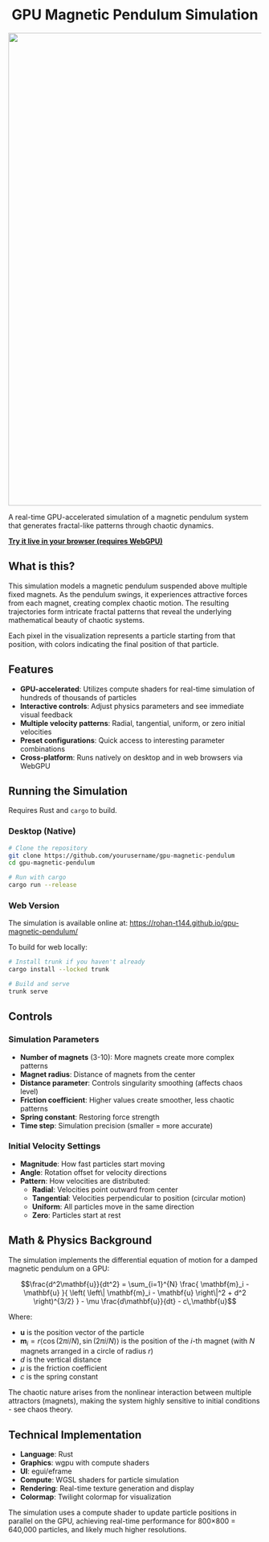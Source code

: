 <div align="center">

# GPU Magnetic Pendulum Simulation

<img width="1312" height="940" alt="Screenshot 2025-07-30 at 10 34 35 PM" src="https://github.com/user-attachments/assets/ff03869e-74dd-4a9e-9e77-45615ff5fd6d" />

</div>

A real-time GPU-accelerated simulation of a magnetic pendulum system that generates fractal-like patterns through chaotic dynamics.

**[Try it live in your browser (requires WebGPU)](https://rohan-t144.github.io/gpu-magnetic-pendulum/)**

## What is this?

This simulation models a magnetic pendulum suspended above multiple fixed magnets. As the pendulum swings, it experiences attractive forces from each magnet, creating complex chaotic motion. The resulting trajectories form intricate fractal patterns that reveal the underlying mathematical beauty of chaotic systems.

Each pixel in the visualization represents a particle starting from that position, with colors indicating the final position of that particle.

## Features

- **GPU-accelerated**: Utilizes compute shaders for real-time simulation of hundreds of thousands of particles
- **Interactive controls**: Adjust physics parameters and see immediate visual feedback
- **Multiple velocity patterns**: Radial, tangential, uniform, or zero initial velocities
- **Preset configurations**: Quick access to interesting parameter combinations
- **Cross-platform**: Runs natively on desktop and in web browsers via WebGPU

## Running the Simulation

Requires Rust and `cargo` to build.

### Desktop (Native)

```bash
# Clone the repository
git clone https://github.com/yourusername/gpu-magnetic-pendulum
cd gpu-magnetic-pendulum

# Run with cargo
cargo run --release
```

### Web Version

The simulation is available online at: https://rohan-t144.github.io/gpu-magnetic-pendulum/

To build for web locally:

```bash
# Install trunk if you haven't already
cargo install --locked trunk

# Build and serve
trunk serve
```

## Controls

### Simulation Parameters

- **Number of magnets** (3-10): More magnets create more complex patterns
- **Magnet radius**: Distance of magnets from the center
- **Distance parameter**: Controls singularity smoothing (affects chaos level)
- **Friction coefficient**: Higher values create smoother, less chaotic patterns
- **Spring constant**: Restoring force strength
- **Time step**: Simulation precision (smaller = more accurate)

### Initial Velocity Settings

- **Magnitude**: How fast particles start moving
- **Angle**: Rotation offset for velocity directions
- **Pattern**: How velocities are distributed:
  - **Radial**: Velocities point outward from center
  - **Tangential**: Velocities perpendicular to position (circular motion)
  - **Uniform**: All particles move in the same direction
  - **Zero**: Particles start at rest


## Math & Physics Background

The simulation implements the differential equation of motion for a damped magnetic pendulum on a GPU:
```math
\frac{d^2\mathbf{u}}{dt^2}
= \sum_{i=1}^{N}
    \frac{
        \mathbf{m}_i - \mathbf{u}
    }{
        \left( \left\| \mathbf{m}_i - \mathbf{u} \right\|^2 + d^2 \right)^{3/2}
    }
    - \mu \frac{d\mathbf{u}}{dt}
    - c\,\mathbf{u}
```

Where:
- $\mathbf{u}$ is the position vector of the particle
- $\mathbf{m}_i = r\langle \cos(2\pi i / N), \sin(2\pi i / N)\rangle$ is the position of the $i$-th magnet (with $N$ magnets arranged in a circle of radius $r$)
- $d$ is the vertical distance
- $\mu$ is the friction coefficient
- $c$ is the spring constant

The chaotic nature arises from the nonlinear interaction between multiple attractors (magnets), making the system highly sensitive to initial conditions - see chaos theory.

## Technical Implementation

- **Language**: Rust
- **Graphics**: wgpu with compute shaders
- **UI**: egui/eframe
- **Compute**: WGSL shaders for particle simulation
- **Rendering**: Real-time texture generation and display
- **Colormap**: Twilight colormap for visualization

The simulation uses a compute shader to update particle positions in parallel on the GPU, achieving real-time performance for 800×800 = 640,000 particles, and likely much higher resolutions.
